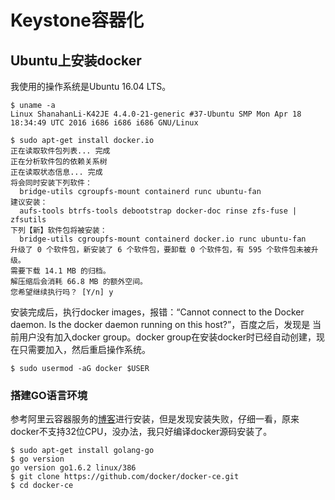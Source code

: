 # Keystone容器化
## Ubuntu上安装docker
我使用的操作系统是Ubuntu 16.04 LTS。

    $ uname -a
    Linux ShanahanLi-K42JE 4.4.0-21-generic #37-Ubuntu SMP Mon Apr 18 18:34:49 UTC 2016 i686 i686 i686 GNU/Linux
    
    $ sudo apt-get install docker.io
    正在读取软件包列表... 完成
    正在分析软件包的依赖关系树       
    正在读取状态信息... 完成       
    将会同时安装下列软件：
      bridge-utils cgroupfs-mount containerd runc ubuntu-fan
    建议安装：
      aufs-tools btrfs-tools debootstrap docker-doc rinse zfs-fuse | zfsutils
    下列【新】软件包将被安装：
      bridge-utils cgroupfs-mount containerd docker.io runc ubuntu-fan
    升级了 0 个软件包，新安装了 6 个软件包，要卸载 0 个软件包，有 595 个软件包未被升级。
    需要下载 14.1 MB 的归档。
    解压缩后会消耗 66.8 MB 的额外空间。
    您希望继续执行吗？ [Y/n] y
    
安装完成后，执行docker images，报错：“Cannot connect to the Docker daemon. Is the docker daemon running on this host?”，百度之后，发现是
当前用户没有加入docker group。docker group在安装docker时已经自动创建，现在只需要加入，然后重启操作系统。

    $ sudo usermod -aG docker $USER
    


### 搭建GO语言环境
参考阿里云容器服务的[博客](https://yq.aliyun.com/articles/110806)进行安装，但是发现安装失败，仔细一看，原来docker不支持32位CPU，没办法，我只好编译docker源码安装了。

    $ sudo apt-get install golang-go
    $ go version
    go version go1.6.2 linux/386
    $ git clone https://github.com/docker/docker-ce.git
    $ cd docker-ce
    
